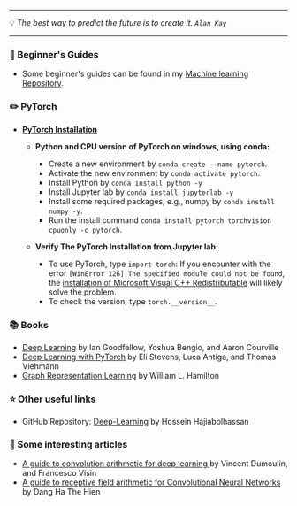 
---

 :bulb: *The best way to predict the future is to create it. `Alan Kay`*    

---

### :paperclip:  Beginner's Guides
  - Some beginner's guides can be found in my [Machine learning Repository](https://github.com/zata213/path2ml).

### :pencil2: PyTorch
  - **[PyTorch Installation](https://pytorch.org/)**
    -  **Python and CPU version of PyTorch on windows, using conda:**
       - Create a new environment by `conda create --name pytorch`.
       - Activate the new environment by `conda activate pytorch`.
       - Install Python by `conda install python -y`
       - Install Jupyter lab by `conda install jupyterlab -y`
       - Install some required packages, e.g., numpy by `conda install numpy -y`.
       - Run the install command `conda install pytorch torchvision cpuonly -c pytorch`.
       
    - **Verify The PyTorch Installation from Jupyter lab:**
       - To use PyTorch, type `import torch`: If you encounter with the error `[WinError 126] The specified module could not be found`, the [installation of Microsoft Visual C++ Redistributable](https://aka.ms/vs/16/release/vc_redist.x64.exe) will likely solve the problem.
       - To check the version, type `torch.__version__`.
      
### :books: Books
  - [Deep Learning](http://www.deeplearningbook.org/) by Ian Goodfellow, Yoshua Bengio, and Aaron Courville
  - [Deep Learning with PyTorch](https://github.com/deep-learning-with-pytorch/dlwpt-code) by Eli Stevens, Luca Antiga, and Thomas Viehmann 
  - [Graph Representation Learning](https://www.cs.mcgill.ca/~wlh/grl_book/) by William L. Hamilton
  
### :star: Other useful links
  - GitHub Repository: [Deep-Learning](https://github.com/hhaji/Deep-Learning) by Hossein Hajiabolhassan

### :newspaper: Some interesting articles
 - [A guide to convolution arithmetic for deep learning ](https://arxiv.org/pdf/1603.07285.pdf) by Vincent Dumoulin, and Francesco Visin
 - [A guide to receptive field arithmetic for Convolutional Neural Networks](https://medium.com/mlreview/a-guide-to-receptive-field-arithmetic-for-convolutional-neural-networks-e0f514068807) by Dang Ha The Hien

